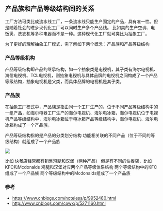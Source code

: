 ## 产品族和产品等级结构间的关系


工厂方法可类比成流水线工厂，一条流水线只能生产固定的产品，具有唯一性。但是随着社会的进步现代化工厂可以同时生产多个产品线。
比如美的生产空调、电饭煲、洗衣机等多种电器而不是一种。这种现代化工厂就可类比为抽象工厂。

为了更好的理解抽象工厂模式，需了解如下两个概念：产品族和产品等级结构

### 产品等级机构
产品等级结构即产品的继承结构，如一个抽象类是电视机，其子类有海尔电视机、海信电视机、TCL电视机，则抽象电视机与具体品牌的电视机之间构成了一个产品等级结构，抽象电视机是父类，而具体品牌的电视机是其子类。

### 产品族
在抽象工厂模式中，产品族是指由同一个工厂生产的，位于不同产品等级结构中的一组产品，如海尔电器工厂生产的海尔电视机、海尔电冰箱，海尔电视机位于电视机产品等级结构中，海尔电冰箱位于电冰箱产品等级结构中，海尔电视机、海尔电冰箱构成了一个产品族。


产品等级结构指的是产品的分类划分结构
功能相关联的不同产品（位于不同的等级结构）就组成了一个产品族



![](http://img.blog.csdn.net/20130713162941328?watermark/2/text/aHR0cDovL2Jsb2cuY3Nkbi5uZXQvTG92ZUxpb24=/font/5a6L5L2T/fontsize/400/fill/I0JBQkFCMA==/dissolve/70/gravity/SouthEast)

比如 快餐店经常都有销售鸡腿和汉堡（两种产品）
但是有不同的快餐店，比如KFC和Mcdonalds
鸡腿和汉堡对应两个产品等级体系结构
两个等级结构中的KFC组成了一个产品族
两个等级结构中的Mcdonalds组成了一个产品族

### 参考

- https://www.cnblogs.com/noteless/p/9952480.html
- http://www.cnblogs.com/cowx/p/5271160.html






